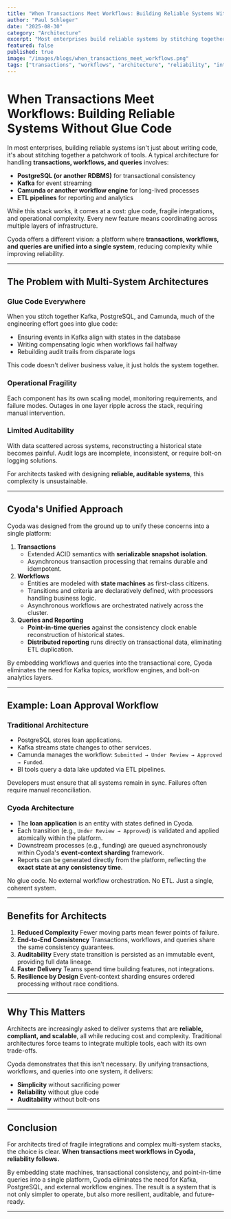 ```yaml
---
title: "When Transactions Meet Workflows: Building Reliable Systems Without Glue Code"
author: "Paul Schleger"
date: "2025-08-30"
category: "Architecture"
excerpt: "Most enterprises build reliable systems by stitching together PostgreSQL, Kafka, and workflow engines. Cyoda offers a different vision: a unified platform where transactions, workflows, and queries reduce complexity while improving reliability."
featured: false
published: true
image: "/images/blogs/when_transactions_meet_workflows.png"
tags: ["transactions", "workflows", "architecture", "reliability", "integration"]
---
```


# When Transactions Meet Workflows: Building Reliable Systems Without Glue Code

In most enterprises, building reliable systems isn't just about writing
code, it's about stitching together a patchwork of tools. A typical
architecture for handling **transactions, workflows, and queries**
involves:

-   **PostgreSQL (or another RDBMS)** for transactional consistency
-   **Kafka** for event streaming
-   **Camunda or another workflow engine** for long-lived processes
-   **ETL pipelines** for reporting and analytics

While this stack works, it comes at a cost: glue code, fragile
integrations, and operational complexity. Every new feature means
coordinating across multiple layers of infrastructure.

Cyoda offers a different vision: a platform where **transactions,
workflows, and queries are unified into a single system**, reducing
complexity while improving reliability.

------------------------------------------------------------------------

## The Problem with Multi-System Architectures

### Glue Code Everywhere

When you stitch together Kafka, PostgreSQL, and Camunda, much of the
engineering effort goes into glue code:
- Ensuring events in Kafka align with states in the database
- Writing compensating logic when workflows fail halfway
- Rebuilding audit trails from disparate logs

This code doesn't deliver business value, it just holds the system
together.

### Operational Fragility

Each component has its own scaling model, monitoring requirements, and
failure modes. Outages in one layer ripple across the stack, requiring
manual intervention.

### Limited Auditability

With data scattered across systems, reconstructing a historical state
becomes painful. Audit logs are incomplete, inconsistent, or require
bolt-on logging solutions.

For architects tasked with designing **reliable, auditable systems**,
this complexity is unsustainable.

------------------------------------------------------------------------

## Cyoda's Unified Approach

Cyoda was designed from the ground up to unify these concerns into a
single platform:

1.  **Transactions**
    -   Extended ACID semantics with **serializable snapshot
        isolation**.
    -   Asynchronous transaction processing that remains durable and
        idempotent.
2.  **Workflows**
    -   Entities are modeled with **state machines** as first-class
        citizens.
    -   Transitions and criteria are declaratively defined, with
        processors handling business logic.
    -   Asynchronous workflows are orchestrated natively across the
        cluster.
3.  **Queries and Reporting**
    -   **Point-in-time queries** against the consistency clock enable
        reconstruction of historical states.
    -   **Distributed reporting** runs directly on transactional data,
        eliminating ETL duplication.

By embedding workflows and queries into the transactional core, Cyoda
eliminates the need for Kafka topics, workflow engines, and bolt-on
analytics layers.

------------------------------------------------------------------------

## Example: Loan Approval Workflow

### Traditional Architecture

-   PostgreSQL stores loan applications.
-   Kafka streams state changes to other services.
-   Camunda manages the workflow:
    `Submitted → Under Review → Approved → Funded`.
-   BI tools query a data lake updated via ETL pipelines.

Developers must ensure that all systems remain in sync. Failures often
require manual reconciliation.

### Cyoda Architecture

-   The **loan application** is an entity with states defined in Cyoda.
-   Each transition (e.g., `Under Review → Approved`) is validated and
    applied atomically within the platform.
-   Downstream processes (e.g., funding) are queued asynchronously
    within Cyoda's **event-context sharding** framework.
-   Reports can be generated directly from the platform, reflecting the
    **exact state at any consistency time**.

No glue code. No external workflow orchestration. No ETL. Just a single,
coherent system.

------------------------------------------------------------------------

## Benefits for Architects

1.  **Reduced Complexity** Fewer moving parts mean fewer points of
    failure.
2.  **End-to-End Consistency** Transactions, workflows, and queries
    share the same consistency guarantees.
3.  **Auditability** Every state transition is persisted as an
    immutable event, providing full data lineage.
4.  **Faster Delivery** Teams spend time building features, not
    integrations.
5.  **Resilience by Design** Event-context sharding ensures ordered
    processing without race conditions.

------------------------------------------------------------------------

## Why This Matters

Architects are increasingly asked to deliver systems that are
**reliable, compliant, and scalable**, all while reducing cost and
complexity. Traditional architectures force teams to integrate multiple
tools, each with its own trade-offs.

Cyoda demonstrates that this isn't necessary. By unifying transactions,
workflows, and queries into one system, it delivers:

-   **Simplicity** without sacrificing power
-   **Reliability** without glue code
-   **Auditability** without bolt-ons

------------------------------------------------------------------------

## Conclusion

For architects tired of fragile integrations and complex multi-system
stacks, the choice is clear. **When transactions meet workflows in
Cyoda, reliability follows.**

By embedding state machines, transactional consistency, and
point-in-time queries into a single platform, Cyoda eliminates the need
for Kafka, PostgreSQL, and external workflow engines. The result is a
system that is not only simpler to operate, but also more resilient,
auditable, and future-ready.

------------------------------------------------------------------------
